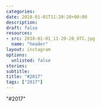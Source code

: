 ```yaml
---
categories:
date: 2018-01-01T11:20:20+00:00
description:
draft: false
resources:
- src: 2018-01-01_11-20-20_UTC.jpg
  name: "header"
layout: instagram
options:
  unlisted: false
stories:
subtitle:
title: "#2017"
tags: ["2017"]
---
```


"#2017"
